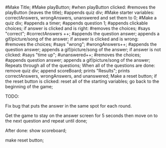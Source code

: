 #Make Title;
#Make playButton;
  #when playButton clicked:
    #removes the playButton (leaves the title);
    #appends quiz div;
#Make starter variables: correctAnswers, wrongAnswers, unanswered and set them to 0;
#Make a quiz div;
    #appends a timer;
    #appends question 1;
    #appends clickable choices;
      if answer is clicked and is right:
        #removes the choices;
        #says "correct";
        #correctAnswers ++;
        #appends the question answer;
        appends a gif/picture/song of the answer;
      if answer is clicked and is wrong:        
        #removes the choices;
        #says "wrong";
        #wrongAnswers++;
        #appends the question answer;
        appends a gif/picture/song of the answer;
      if answer is not clicked:
        #says "time up";
        #unanswered++;
        #removes the choices;
        #appends question answer;
        appends a gif/picture/song of the answer;
Repeats through all of the questions;
    When all of the questions are done:
      remove quiz div;
      append scoreBoard;
      prints "Results";
      prints correctAnswers, wrongAnswers, and unanswered;
Make a reset button;
    if the reset button is clicked:
      reset all of the starting variables;
      go back to the beginning of the game;

TODO:

Fix bug that puts the answer in the same spot for each round.

Get the game to stay on the answer screen for 5 seconds then move on to the next question and repeat until done;

After done: show scoreboard;

make reset button;
        

        
